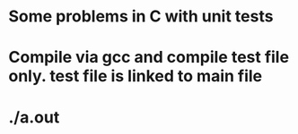 # Some problems in C with unit tests

# Compile via gcc and compile test file only. test file is linked to main file 

# ./a.out

